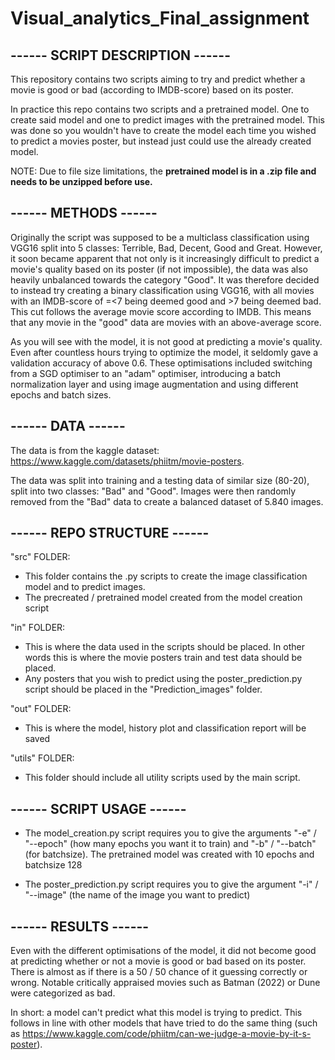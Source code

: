 # Visual_analytics_Final_assignment
## ------ SCRIPT DESCRIPTION ------
This repository contains two scripts aiming to try and predict whether a movie is good or bad (according to IMDB-score) based on its poster.

In practice this repo contains two scripts and a pretrained model. One to create said model and one to predict images with the pretrained model. This was done so you wouldn't have to create the model each time you wished to predict a movies poster, but instead just could use the already created model.

NOTE: Due to file size limitations, the **pretrained model is in a .zip file and needs to be unzipped before use.**

## ------ METHODS ------
Originally the script was supposed to be a multiclass classification using VGG16 split into 5 classes: Terrible, Bad, Decent, Good and Great. However, it soon became apparent that not only is it increasingly difficult to predict a movie's quality based on its poster (if not impossible), the data was also heavily unbalanced towards the category "Good". It was therefore decided to instead try creating a binary classification using VGG16, with all movies with an IMDB-score of =<7 being deemed good and >7 being deemed bad. This cut follows the average movie score according to IMDB. This means that any movie in the "good" data are movies with an above-average score.

As you will see with the model, it is not good at predicting a movie's quality. Even after countless hours trying to optimize the model, it seldomly gave a validation accuracy of above 0.6. These optimisations included switching from a SGD optimiser to an "adam" optimiser, introducing a batch normalization layer and using image augmentation and using different epochs and batch sizes.  

## ------ DATA ------
The data is from the kaggle dataset: https://www.kaggle.com/datasets/phiitm/movie-posters. 

The data was split into training and a testing data of similar size (80-20), split into two classes: "Bad" and "Good". Images were then randomly removed from the "Bad" data to create a balanced dataset of 5.840 images.

## ------ REPO STRUCTURE ------
"src" FOLDER:
- This folder contains the .py scripts to create the image classification model and to predict images.
- The precreated / pretrained model created from the model creation script

"in" FOLDER:
- This is where the data used in the scripts should be placed. In other words this is where the movie posters train and test data should be placed.
- Any posters that you wish to predict using the poster_prediction.py script should be placed in the "Prediction_images" folder.

"out" FOLDER:
- This is where the model, history plot and classification report will be saved

"utils" FOLDER:
- This folder should include all utility scripts used by the main script.

## ------ SCRIPT USAGE ------
- The model_creation.py script requires you to give the arguments "-e" / "--epoch" (how many epochs you want it to train) and "-b" / "--batch" (for batchsize). The pretrained model was created with 10 epochs and batchsize 128

- The poster_prediction.py script requires you to give the argument "-i" / "--image" (the name of the image you want to predict)

## ------ RESULTS ------
Even with the different optimisations of the model, it did not become good at predicting whether or not a movie is good or bad based on its poster. There is almost as if there is a 50 / 50 chance of it guessing correctly or wrong. Notable critically appraised movies such as Batman (2022) or Dune were categorized as bad.  

In short: a model can't predict what this model is trying to predict. This follows in line with other models that have tried to do the same thing (such as https://www.kaggle.com/code/phiitm/can-we-judge-a-movie-by-it-s-poster).
